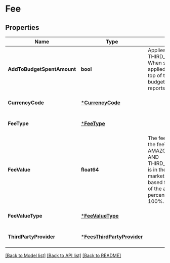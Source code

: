 # Fee

## Properties
Name | Type | Description | Notes
------------ | ------------- | ------------- | -------------
**AddToBudgetSpentAmount** | **bool** | Applies only to THIRD_PARTY_APPLIED_FEE. When set to true, third-party applied fees are are added on top of the total ad group budget spent amount in reports. | [optional] [default to null]
**CurrencyCode** | [***CurrencyCode**](CurrencyCode.md) |  | [optional] [default to null]
**FeeType** | [***FeeType**](FeeType.md) |  | [optional] [default to null]
**FeeValue** | **float64** | The fee amount expressed as the feeValueType. AMAZON_AUDIENCE_FEE AND THIRD_PARTY_AUDIENCE_FEE is in the currency of the marketplace. All other CPM based fees are in the currency of the advertiser. For percentages, 100 represents 100%. | [optional] [default to null]
**FeeValueType** | [***FeeValueType**](FeeValueType.md) |  | [optional] [default to null]
**ThirdPartyProvider** | [***FeesThirdPartyProvider**](FeesThirdPartyProvider.md) |  | [optional] [default to null]

[[Back to Model list]](../README.md#documentation-for-models) [[Back to API list]](../README.md#documentation-for-api-endpoints) [[Back to README]](../README.md)

